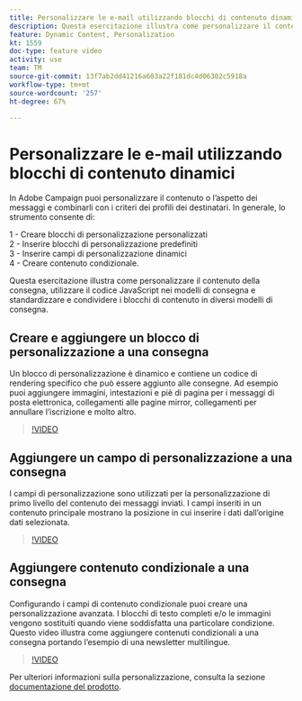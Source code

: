 ```yaml
---
title: Personalizzare le e-mail utilizzando blocchi di contenuto dinamici
description: Questa esercitazione illustra come personalizzare il contenuto della consegna, utilizzare il codice JavaScript nei modelli di consegna e standardizzare e condividere i blocchi di contenuto in diversi modelli di consegna.
feature: Dynamic Content, Personalization
kt: 1559
doc-type: feature video
activity: use
team: TM
source-git-commit: 13f7ab2dd41216a603a22f181dc4d06302c5918a
workflow-type: tm+mt
source-wordcount: '257'
ht-degree: 67%

---
```



# Personalizzare le e-mail utilizzando blocchi di contenuto dinamici

In Adobe Campaign puoi personalizzare il contenuto o l’aspetto dei messaggi e combinarli con i criteri dei profili dei destinatari. In generale, lo strumento consente di:

1 - Creare blocchi di personalizzazione personalizzati\
2 - Inserire blocchi di personalizzazione predefiniti\
3 - Inserire campi di personalizzazione dinamici\
4 - Creare contenuto condizionale.

Questa esercitazione illustra come personalizzare il contenuto della consegna, utilizzare il codice JavaScript nei modelli di consegna e standardizzare e condividere i blocchi di contenuto in diversi modelli di consegna.

## Creare e aggiungere un blocco di personalizzazione a una consegna

Un blocco di personalizzazione è dinamico e contiene un codice di rendering specifico che può essere aggiunto alle consegne. Ad esempio puoi aggiungere immagini, intestazioni e piè di pagina per i messaggi di posta elettronica, collegamenti alle pagine mirror, collegamenti per annullare l’iscrizione e molto altro.

>[!VIDEO](https://video.tv.adobe.com/v/24924?quality=12&learn=on)

## Aggiungere un campo di personalizzazione a una consegna

I campi di personalizzazione sono utilizzati per la personalizzazione di primo livello del contenuto dei messaggi inviati. I campi inseriti in un contenuto principale mostrano la posizione in cui inserire i dati dall’origine dati selezionata.

>[!VIDEO](https://video.tv.adobe.com/v/24925?quality=12&learn=on)

## Aggiungere contenuto condizionale a una consegna

Configurando i campi di contenuto condizionale puoi creare una personalizzazione avanzata. I blocchi di testo completi e/o le immagini vengono sostituiti quando viene soddisfatta una particolare condizione. Questo video illustra come aggiungere contenuti condizionali a una consegna portando l’esempio di una newsletter multilingue.

>[!VIDEO](https://video.tv.adobe.com/v/24926?quality=12&learn=on)

Per ulteriori informazioni sulla personalizzazione, consulta la sezione [documentazione del prodotto](https://experienceleague.adobe.com/docs/campaign-classic/using/sending-messages/personalizing-deliveries/about-personalization.html?lang=en).
